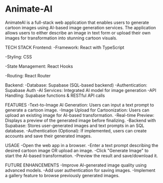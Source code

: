 # Animate-AI
AnimateAI is a full-stack web application that enables users to generate cartoon images using AI-based image generation services. The application allows users to either describe an image in text form or upload their own images for transformation into stunning cartoon visuals.

TECH STACK
Frontend:
-Framework: React with TypeScript

-Styling: CSS

-State Management: React Hooks

-Routing: React Router

Backend:
-Database: Supabase (SQL-based backend)
-Authentication: Supabase Auth
-AI Services: Integrated AI model for image generation
-API Handling: Supabase functions & RESTful API calls

FEATURES
-Text-to-Image AI Generation: Users can input a text prompt to generate a cartoon image.
-Image Upload for Cartoonization: Users can upload an existing image for AI-based transformation.
-Real-time Preview: Displays a preview of the generated image before finalizing.
-Backend with Supabase: Stores user-generated images and text prompts in an SQL database.
-Authentication (Optional): If implemented, users can create accounts and save their generated images.

USAGE
-Open the web app in a browser.
-Enter a text prompt describing the desired cartoon image OR upload an image.
-Click "Generate Image" to start the AI-based transformation.
-Preview the result and save/download it.

FUTURE ENHANCEMENTS 
-Improve AI-generated image quality using advanced models.
-Add user authentication for saving images.
-Implement a gallery feature to browse previously generated images.
